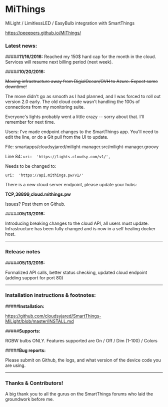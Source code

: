 # MiThings
MiLight / LimitlessLED / EasyBulb integration with SmartThings

https://peeepers.github.io/MiThings/

### Latest news:

#####**11/16/2016:**
Reached my 150$ hard cap for the month in the cloud. Services will resume next billing period (next week).

#####**10/20/2016:**

~~Moving infrastructure away from DigialOcean/OVH to Azure. Expect some downtime!~~

The move didn't go as smooth as I had planned, and I was forced to roll out version 2.0 early. The old cloud code wasn't handling the 100s of connections from my monitoring suite.

Everyone's lights probably went a little crazy -- sorry about that. I'll remember for next time.

Users: I've made endpoint changes to the SmartThings app. You'll need to edit the line, or do a Git pull from the UI to update.

File: smartapps/cloudsyjared/milight-manager.src/milight-manager.groovy

Line 84: ```uri:  'https://lights.cloudsy.com/v1/',```

Needs to be changed to:

```uri:  'https://api.mithings.pw/v1/'```

There is a new cloud server endpoint, please update your hubs:

**TCP,38899,cloud.mithings.pw**

Issues? Post them on Github.

#####**05/13/2016:**

Introducing breaking changes to the cloud API, all users must update. Infrastructure has been fully changed and is now in a self healing docker host.

***

### Release notes

#####**05/13/2016:**

Formalized API calls, better status checking, updated cloud endpoint (adding support for port 80)

***

### Installation instructions & footnotes:

#####**Installation:**

https://github.com/cloudsyjared/SmartThings-MiLight/blob/master/INSTALL.md

#####**Supports:**

RGBW bulbs ONLY. Features supported are On / Off / Dim (1-100) / Colors

#####**Bug reports:**

Please submit on Github, the logs, and what version of the device code you are using.

***

### Thanks & Contributors!

A big thank you to all the gurus on the SmartThings forums who laid the groundwork before me.
